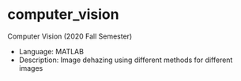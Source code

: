 # computer_vision

Computer Vision (2020 Fall Semester)
- Language: MATLAB
- Description: Image dehazing using different methods for different images
